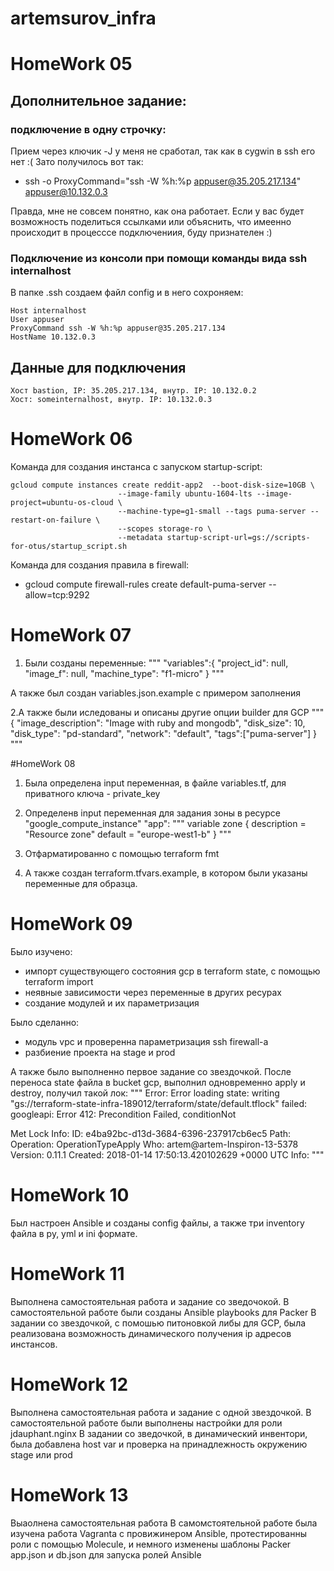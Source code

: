 # artemsurov_infra
# HomeWork 05
## Дополнительное задание:
### подключение в одну строчку:
Прием через ключик -J у меня не сработал, так как в cygwin в ssh его нет :(
Зато получилось вот так:
+ ssh -o ProxyCommand="ssh -W %h:%p appuser@35.205.217.134" appuser@10.132.0.3

Правда, мне не совсем понятно, как она работает. Если у вас будет возможность поделиться ссылками или объяснить, что имеенно происходит в процесссе подключениия, буду признателен :)

### Подключение из консоли при помощи команды вида ssh internalhost
В папке .ssh создаем файл config и в него сохроняем:
```
Host internalhost
User appuser
ProxyCommand ssh -W %h:%p appuser@35.205.217.134
HostName 10.132.0.3
```

## Данные для подключения
```
Хост bastion, IP: 35.205.217.134, внутр. IP: 10.132.0.2
Хост: someinternalhost, внутр. IP: 10.132.0.3
```
# HomeWork 06

Команда для создания инстанса с запуском startup-script:
```
gcloud compute instances create reddit-app2  --boot-disk-size=10GB \
                        --image-family ubuntu-1604-lts --image-project=ubuntu-os-cloud \
                        --machine-type=g1-small --tags puma-server --restart-on-failure \
                        --scopes storage-ro \
                        --metadata startup-script-url=gs://scripts-for-otus/startup_script.sh
```

Команда для создания правила в firewall:
+ gcloud compute firewall-rules create default-puma-server --allow=tcp:9292

# HomeWork 07

1. Были созданы переменные:
"""
"variables":{
    "project_id": null,
    "image_f": null,
    "machine_type": "f1-micro"
  }
"""

А также был создан variables.json.example с примером
заполнения

2.А также были иследованы и описаны другие опции builder для GCP
"""
{
    "image_description": "Image with ruby and mongodb",
    "disk_size": 10,
    "disk_type": "pd-standard",
    "network": "default",
    "tags":["puma-server"]
}
"""

#HomeWork 08 

1. Была определена input переменная, в файле variables.tf, для приватного ключа - private_key 

2. Определенв input переменная для задания зоны в ресурсе
"google_compute_instance" "app":
        """
        variable zone {
          description = "Resource zone"
          default     = "europe-west1-b"
        }
        """
3. Отфарматированно с помощью terraform fmt

4. А также создан terraform.tfvars.example, в котором
были указаны переменные для образца.

# HomeWork 09
Было изучено:
 + импорт существующего состояния gcp в terraform state, с помощью terraform import
 + неявные зависимости через переменные в других ресурах
 + создание модулей и их параметризация

Было сделанно:
 + модуль vpc и проверенна параметризация ssh firewall-a
 + разбиение проекта на stage и prod

А также было выполненно первое задание со звездочкой.
После переноса state файла в bucket gcp, выполнил одновременно apply и destroy, получил такой лок:
"""
Error: Error loading state: writing "gs://terraform-state-infra-189012/terraform/state/default.tflock" failed: googleapi: Error 412: Precondition Failed, conditionNot

Met
Lock Info:
  ID:        e4ba92bc-d13d-3684-6396-237917cb6ec5
  Path:
  Operation: OperationTypeApply
  Who:       artem@artem-Inspiron-13-5378
  Version:   0.11.1
  Created:   2018-01-14 17:50:13.420102629 +0000 UTC
  Info:
"""
# HomeWork 10
Был настроен Ansible и созданы config файлы, а также три inventory файла в py, yml и ini формате.

# HomeWork 11
Выполнена самостоятельная работа и задание со зведочокой.
В самостоятельной работе были созданы Ansible playbooks для Packer
В задании со звездочкой, с помошью питоновкой либы для GCP, была реализована возможность динамического получения ip адресов инстансов. 

# HomeWork 12
Выполнена самостоятельная работа и  задание с одной звездочкой.
В самостоятельной работе были выполнены настройки для роли jdauphant.nginx
В задании со зведочкой, в динамический инвентори, была добавлена host var и проверка на принадлежность окружению stage или prod

# HomeWork 13
Выаолнена самостоятельная работа
В самомстоятельной работе была изучена работа Vagranta с провижинером Ansible,
протестированны роли с помощью Molecule, и немного изменены шаблоны Packer app.json и db.json для запуска ролей Ansible